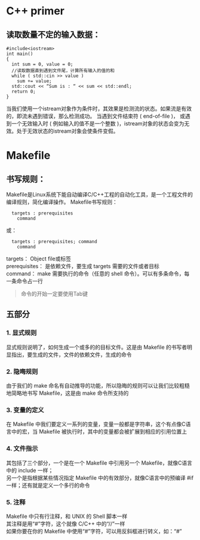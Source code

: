 # C++ primer
## 读取数量不定的输入数据：

```
#include<iostream>
int main()
{
  int sum = 0, value = 0;
  //读取数据直到遇到文件尾，计算所有输入的值的和
  while ( std::cin >> value )
    sum += value;
  std::cout << “Sum is : “ << sum << std::endl;
  return 0;
}
```

当我们使用一个istream对象作为条件时，其效果是检测流的状态。如果流是有效的，即流未遇到错误，那么检测成功。
当遇到文件结束符 ( end-of-file )， 或遇到一个无效输入时 ( 例如输入的值不是一个整数 )，istream对象的状态会变为无效。处于无效状态的istream对象会使条件变假。

# Makefile
## 书写规则：
Makefile是Linux系统下能自动编译C/C++工程的自动化工具，是一个工程文件的编译规则，简化编译操作。
Makefile书写规则：
```
  targets : prerequisites
    command
```
或：
```
  targets : prerequisites; command
    command
```
targets： Object file或标签  
prerequisites： 是依赖文件，要生成 targets 需要的文件或者目标  
command： make 需要执行的命令（任意的 shell 命令）。可以有多条命令，每一条命令占一行  
>命令的开始一定要使用Tab键

## 五部分
### 1. 显式规则
显式规则说明了，如何生成一个或多的的目标文件。这是由 Makefile 的书写者明显指出，要生成的文件，文件的依赖文件，生成的命令  
### 2. 隐晦规则
由于我们的 make 命名有自动推导的功能，所以隐晦的规则可以让我们比较粗糙地简略地书写 Makefile，这是由 make 命令所支持的  
### 3. 变量的定义
在 Makefile 中我们要定义一系列的变量，变量一般都是字符串，这个有点像C语言中的宏，当 Makefile 被执行时，其中的变量都会被扩展到相应的引用位置上  
### 4. 文件指示
其包括了三个部分，一个是在一个 Makefile 中引用另一个 Makefile，就像C语言中的 include 一样；  
另一个是指根据某些情况指定 Makefile 中的有效部分，就像C语言中的预编译 #if 一样；还有就是定义一个多行的命令  
### 5. 注释
Makefile 中只有行注释，和 UNIX 的 Shell 脚本一样  
其注释是用“#”字符，这个就像 C/C++ 中的“//”一样  
如果你要在你的 Makefile 中使用“#”字符，可以用反斜框进行转义，如：“\#”  







